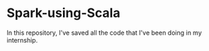 # Spark-using-Scala
In this repository, I've saved all the code that I've been doing in my internship.
